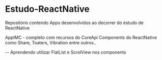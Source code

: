 # Estudo-ReactNative
Repositório contendo Apps desenvolvidos ao decorrer do estudo de ReactNative 

AppIMC - completo com recursos do CoreApi Components do ReactNative como Share, Toaters, Vibration entre outros..

-- Aprendendo utilizar FlatList e ScrolView nos components
